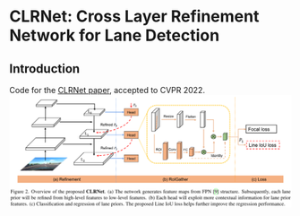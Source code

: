 # CLRNet: Cross Layer Refinement Network for Lane Detection
## Introduction
Code for the [CLRNet paper](https://arxiv.org/abs/2203.10350), accepted to CVPR 2022.
![architecture](figures/clrnet_architecture.png)